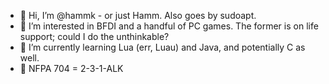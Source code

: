 - 👋 Hi, I’m @hammk - or just Hamm. Also goes by sudoapt.
- 👀 I’m interested in BFDI and a handful of PC games. The former is on life support; could I do the unthinkable?
- 🌱 I’m currently learning Lua (err, Luau) and Java, and potentially C as well.
- 📛 NFPA 704 = 2-3-1-ALK
